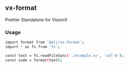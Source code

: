 ## vx-format
Prettier Standalone for VisionX

### Usage
```sh
import format from '@ali/vx-format';
import * as fs from 'fs';

const text = fs.readFileSync('./example.vx', 'utf-8');
const code = format(text);
```
